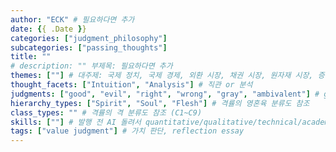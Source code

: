 ```yaml
---
author: "ECK" # 필요하다면 추가
date: {{ .Date }}
categories: ["judgment_philosophy"]
subcategories: ["passing_thoughts"]
title: ""
# description: "" 부제목: 필요하다면 추가
themes: [""] # 대주제: 국제 정치, 국제 경제, 외환 시장, 채권 시장, 원자재 시장, 증권 시장, 가상화폐/암호통화 시장, 부동산 시장, 금리, 환율, 정치이론, 법이론, 정치이론, 인식론, 존재론, 조직신학, 구원론, 성화론, 유교, 불교, 도교, 주식투자, 채권투자, 원자재투자, 크립토투자, modeling, investment rationale, industry outlooks, policy impacts
thought_facets: ["Intuition", "Analysis"] # 직관 or 분석
judgments: ["good", "evil", "right", "wrong", "gray", "ambivalent"] # good: 좋음, evil: 나쁨, right: 옳음, wrong: 틀림, gray: 사안이 애매하거나 다면적임, ambivalent: 판단을 내리기 애매함
hierarchy_types: ["Spirit", "Soul", "Flesh"] # 격률의 영혼육 분류도 참조
class_types: "" # 격률의 격 분류도 참조 (C1~C9)
skills: [""] # 발행 전 AI 돌려서 quantitative/qualitative/technical/academic skillset 추출하기
tags: ["value judgment"] # 가치 판단, reflection essay
---
```

